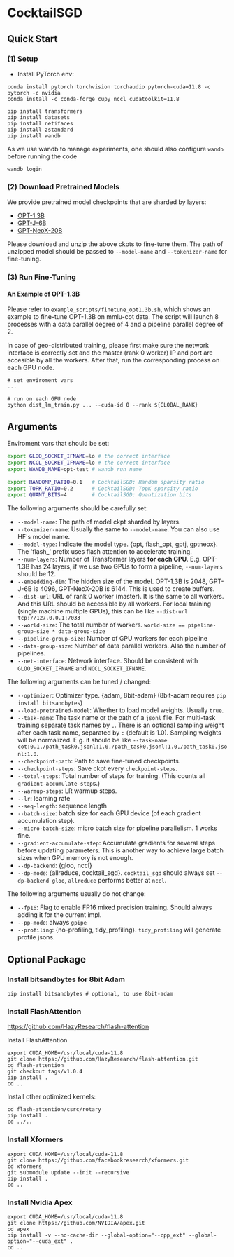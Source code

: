 # CocktailSGD

## Quick Start

### (1) Setup

- Install PyTorch env: 

```shell
conda install pytorch torchvision torchaudio pytorch-cuda=11.8 -c pytorch -c nvidia
conda install -c conda-forge cupy nccl cudatoolkit=11.8

pip install transformers
pip install datasets
pip install netifaces
pip install zstandard
pip install wandb
```

As we use wandb to manage experiments, one should also configure `wandb` before running the code
```shell
wandb login
```

### (2) Download Pretrained Models

We provide pretrained model checkpoints that are sharded by layers:
- [OPT-1.3B](https://drive.google.com/file/d/12KrRkuxSREnvl9XGWCD72PHOIuVAod_V/view?usp=share_link)
- [GPT-J-6B](https://drive.google.com/file/d/1xy2EzUvUhelNyeDZ43iyIok2O7PUqwWB/view?usp=share_link)
- [GPT-NeoX-20B](https://drive.google.com/file/d/1Yj-_r-0kBSasfJpVhcKH2SdU36LjtJJc/view?usp=share_link)

Please download and unzip the above ckpts to fine-tune them. 
The path of unzipped model should be passed to `--model-name` and `--tokenizer-name` for fine-tuning.

### (3) Run Fine-Tuning

#### An Example of OPT-1.3B

Please refer to `example_scripts/finetune_opt1.3b.sh`, which shows an example to fine-tune OPT-1.3B on mmlu-cot data.
The script will launch 8 processes with a data parallel degree of 4 and a pipeline parallel degree of 2.

In case of geo-distributed training, please first make sure the network interface is correctly set and the master (rank 0 worker) IP and port are accesible by all the workers.
After that, run the corresponding process on each GPU node.

```shell
# set enviroment vars
...

# run on each GPU node
python dist_lm_train.py ... --cuda-id 0 --rank ${GLOBAL_RANK}
```

## Arguments

Enviroment vars that should be set:
```bash
export GLOO_SOCKET_IFNAME=lo # the correct interface
export NCCL_SOCKET_IFNAME=lo # the correct interface
export WANDB_NAME=opt-test # wandb run name

export RANDOMP_RATIO=0.1   # CocktailSGD: Random sparsity ratio
export TOPK_RATIO=0.2      # CocktailSGD: TopK sparsity ratio
export QUANT_BITS=4        # CocktailSGD: Quantization bits
```

The following arguments should be carefully set:
- `--model-name`: The path of model ckpt sharded by layers.
- `--tokenizer-name`: Usually the same to `--model-name`. You can also use HF's model name.
- `--model-type`: Indicate the model type. {opt, flash_opt, gptj, gptneox}. The 'flash_' prefix uses flash attention to accelerate training.
- `--num-layers`: Number of Transformer layers **for each GPU**. E.g. OPT-1.3B has 24 layers, if we use two GPUs to form a pipeline, `--num-layers` should be 12.
- `--embedding-dim`: The hidden size of the model. OPT-1.3B is 2048, GPT-J-6B is 4096, GPT-NeoX-20B is 6144. This is used to create buffers.
- `--dist-url`: URL of rank 0 worker (master). It is the same to all workers. And this URL should be accessible by all workers. For local training (single machine multiple GPUs), this can be like `--dist-url tcp://127.0.0.1:7033`
- `--world-size`: The total number of workers. `world-size == pipeline-group-size * data-group-size`
- `--pipeline-group-size`: Number of GPU workers for each pipeline
- `--data-group-size`: Number of data parallel workers. Also the number of pipelines.
- `--net-interface`: Network interface. Should be consistent with `GLOO_SOCKET_IFNAME` and `NCCL_SOCKET_IFNAME`.

The following arguments can be tuned / changed:
- `--optimizer`: Optimizer type. {adam, 8bit-adam} (8bit-adam requires `pip install bitsandbytes`)
- `--load-pretrained-model`: Whether to load model weights. Usually `true`.
- `--task-name`: The task name or the path of a `jsonl` file. For multi-task training separate task names by `,`. 
   There is an optional sampling weight after each task name, separated by `:` (default is 1.0). Sampling weights will be normalized. 
   E.g. it should be like `--task-name cot:0.1,/path_task0.jsonl:1.0,/path_task0.jsonl:1.0,/path_task0.jsonl:1.0`.
- `--checkpoint-path`: Path to save fine-tuned checkpoints.
- `--checkpoint-steps`: Save ckpt every `checkpoint-steps`.
- `--total-steps`: Total number of steps for training. (This counts all `gradient-accumulate-step`s.)
- `--warmup-steps`: LR warmup steps.
- `--lr`: learning rate
- `--seq-length`: sequence length
- `--batch-size`: batch size for each GPU device (of each gradient accumulation step).
- `--micro-batch-size`: micro batch size for pipeline parallelism. 1 works fine.
- `--gradient-accumulate-step`: Accumulate gradients for several steps before updating parameters. This is another way to achieve large batch sizes when GPU memory is not enough.
- `--dp-backend`: {gloo, nccl}
- `--dp-mode`: {allreduce, cocktail_sgd}. `cocktail_sgd` should always set `--dp-backend gloo`, `allreduce` performs better at `nccl`.

The following arguments usually do not change:
- `--fp16`: Flag to enable FP16 mixed precision training. Should always adding it for the current impl.
- `--pp-mode`: always `gpipe`
- `--profiling`: {no-profiling, tidy_profiling}. `tidy_profiling` will generate profile jsons.



## Optional Package

### Install bitsandbytes for 8bit Adam

```shell
pip install bitsandbytes # optional, to use 8bit-adam
```

### Install FlashAttention

https://github.com/HazyResearch/flash-attention

Install FlashAttention
```shell
export CUDA_HOME=/usr/local/cuda-11.8
git clone https://github.com/HazyResearch/flash-attention.git
cd flash-attention
git checkout tags/v1.0.4
pip install .
cd ..
```

Install other optimized kernels:
```shell
cd flash-attention/csrc/rotary
pip install .
cd ../..
```

### Install Xformers

```shell
export CUDA_HOME=/usr/local/cuda-11.8
git clone https://github.com/facebookresearch/xformers.git
cd xformers
git submodule update --init --recursive
pip install .
cd ..
```

### Install Nvidia Apex

```shell
export CUDA_HOME=/usr/local/cuda-11.8
git clone https://github.com/NVIDIA/apex.git
cd apex
pip install -v --no-cache-dir --global-option="--cpp_ext" --global-option="--cuda_ext" .
cd ..
```
